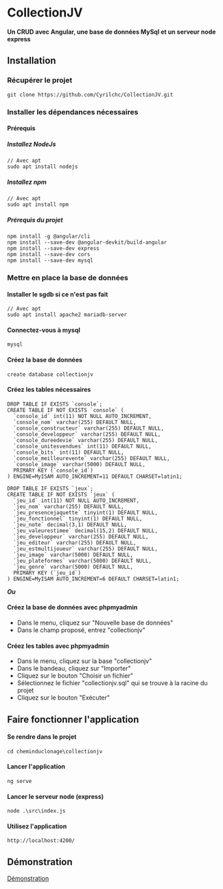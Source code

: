 # CollectionJV
**Un CRUD avec Angular, une base de données MySql et un serveur node express**

## Installation

### Récupérer le projet 

``` git clone https://github.com/Cyrilchc/CollectionJV.git ```

### Installer les dépendances nécessaires

#### Prérequis

##### Installez NodeJs
```
// Avec apt
sudo apt install nodejs
```

##### Installez npm
```
// Avec apt
sudo apt install npm
```
##### Prérequis du projet

``` 
npm install -g @angular/cli
npm install --save-dev @angular-devkit/build-angular
npm install --save-dev express
npm install --save-dev cors
npm install --save-dev mysql
```

### Mettre en place la base de données

#### Installer le sgdb si ce n'est pas fait
```
// Avec apt
sudo apt install apache2 mariadb-server
```

#### Connectez-vous à mysql

```
mysql
```
#### Créez la base de données
```
create database collectionjv
```

#### Créez les tables nécessaires

```
DROP TABLE IF EXISTS `console`;
CREATE TABLE IF NOT EXISTS `console` (
  `console_id` int(11) NOT NULL AUTO_INCREMENT,
  `console_nom` varchar(255) DEFAULT NULL,
  `console_constructeur` varchar(255) DEFAULT NULL,
  `console_developpeur` varchar(255) DEFAULT NULL,
  `console_dureedevie` varchar(255) DEFAULT NULL,
  `console_unitesvendues` int(11) DEFAULT NULL,
  `console_bits` int(11) DEFAULT NULL,
  `console_meilleurevente` varchar(255) DEFAULT NULL,
  `console_image` varchar(5000) DEFAULT NULL,
  PRIMARY KEY (`console_id`)
) ENGINE=MyISAM AUTO_INCREMENT=11 DEFAULT CHARSET=latin1;

DROP TABLE IF EXISTS `jeux`;
CREATE TABLE IF NOT EXISTS `jeux` (
  `jeu_id` int(11) NOT NULL AUTO_INCREMENT,
  `jeu_nom` varchar(255) DEFAULT NULL,
  `jeu_presencejaquette` tinyint(1) DEFAULT NULL,
  `jeu_fonctionnel` tinyint(1) DEFAULT NULL,
  `jeu_note` decimal(3,1) DEFAULT NULL,
  `jeu_valeurestimee` decimal(15,2) DEFAULT NULL,
  `jeu_developpeur` varchar(255) DEFAULT NULL,
  `jeu_editeur` varchar(255) DEFAULT NULL,
  `jeu_estmultijoueur` varchar(255) DEFAULT NULL,
  `jeu_image` varchar(5000) DEFAULT NULL,
  `jeu_plateformes` varchar(5000) DEFAULT NULL,
  `jeu_genre` varchar(5000) DEFAULT NULL,
  PRIMARY KEY (`jeu_id`)
) ENGINE=MyISAM AUTO_INCREMENT=6 DEFAULT CHARSET=latin1;
```

**_Ou_**

#### Créez la base de données avec phpmyadmin
* Dans le menu, cliquez sur "Nouvelle base de données"
* Dans le champ proposé, entrez "collectionjv"


#### Créez les tables avec phpmyadmin
* Dans le menu, cliquez sur la base "collectionjv"
* Dans le bandeau, cliquez sur "Importer"
* Cliquez sur le bouton "Choisir un fichier"
* Sélectionnez le fichier "collectionjv.sql" qui se trouve à la racine du projet
* Cliquez sur le bouton "Exécuter"

## Faire fonctionner l'application

#### Se rendre dans le projet 

```
cd cheminduclonage\collectionjv
```

#### Lancer l'application

``` 
ng serve
```

#### Lancer le serveur node (express)

```
node .\src\index.js
```

#### Utilisez l'application
```
http://localhost:4200/
```

## Démonstration

[Démonstration](https://drive.google.com/file/d/1vPMqGeOajLeRzz8Xv3iNFYuDbZC5nzO_/view?usp=sharing)
